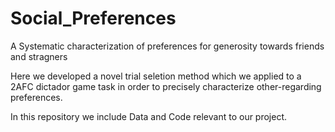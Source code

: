 # Social_Preferences
A Systematic characterization of preferences for generosity towards friends and stragners

Here we developed a novel trial seletion method which we applied to a 2AFC dictador game task in order to precisely characterize other-regarding preferences.

In this repository we include Data and Code relevant to our project. 
